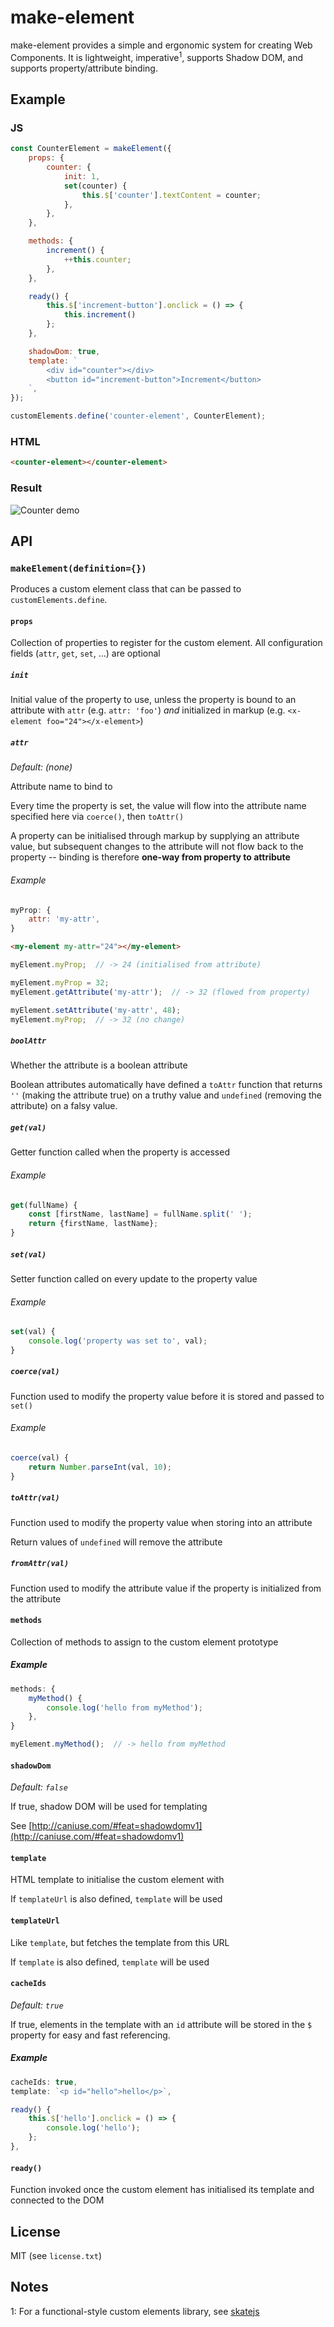 # make-element

make-element provides a simple and ergonomic system for creating Web Components. It is lightweight, imperative<sup>1</sup>,
supports Shadow DOM, and supports property/attribute binding.

## Example

### JS

```js
const CounterElement = makeElement({
    props: {
        counter: {
            init: 1,
            set(counter) {
                this.$['counter'].textContent = counter;
            },
        },
    },

    methods: {
        increment() {
            ++this.counter;
        },
    },

    ready() {
        this.$['increment-button'].onclick = () => {
            this.increment()
        };
    },

    shadowDom: true,
    template: `
        <div id="counter"></div>
        <button id="increment-button">Increment</button>
    `,
});

customElements.define('counter-element', CounterElement);
```

### HTML

```html
<counter-element></counter-element>
```

### Result

![Counter demo](https://raw.githubusercontent.com/marcoms/make-element/74297415/res/counter-demo.gif)

## API

### `makeElement(definition={})`

Produces a custom element class that can be passed to `customElements.define`.

#### `props`

Collection of properties to register for the custom element. All configuration fields (`attr`, `get`, `set`, &hellip;) are optional

##### `init`

Initial value of the property to use, unless the property is bound to an attribute with `attr` (e.g. `attr: 'foo'`) *and* initialized in markup (e.g. `<x-element foo="24"></x-element>`)

##### `attr`

*Default: (none)*

Attribute name to bind to

Every time the property is set, the value will flow into the attribute name specified here via `coerce()`, then `toAttr()`

A property can be initialised through markup by supplying an attribute value, but subsequent changes to the attribute will not flow back to the property -- binding is therefore **one-way from property to attribute**

###### Example

```js
myProp: {
    attr: 'my-attr',
}
```

```html
<my-element my-attr="24"></my-element>
```

```js
myElement.myProp;  // -> 24 (initialised from attribute)

myElement.myProp = 32;
myElement.getAttribute('my-attr');  // -> 32 (flowed from property)

myElement.setAttribute('my-attr', 48);
myElement.myProp;  // -> 32 (no change)
```

##### `boolAttr`

Whether the attribute is a boolean attribute

Boolean attributes automatically have defined a `toAttr` function that returns `''` (making the attribute true) on a truthy value and `undefined` (removing the attribute) on a falsy value.

##### `get(val)`

Getter function called when the property is accessed

###### Example

```js
get(fullName) {
    const [firstName, lastName] = fullName.split(' ');
    return {firstName, lastName};
}
```

##### `set(val)`

Setter function called on every update to the property value

###### Example

```js
set(val) {
    console.log('property was set to', val);
}
```

##### `coerce(val)`

Function used to modify the property value before it is stored and passed to `set()`

###### Example

```js
coerce(val) {
    return Number.parseInt(val, 10);
}
```

##### `toAttr(val)`

Function used to modify the property value when storing into an attribute

Return values of `undefined` will remove the attribute

##### `fromAttr(val)`

Function used to modify the attribute value if the property is initialized from the attribute

#### `methods`

Collection of methods to assign to the custom element prototype

##### Example

```js
methods: {
    myMethod() {
        console.log('hello from myMethod');
    },
}
```

```js
myElement.myMethod();  // -> hello from myMethod
```

#### `shadowDom`

*Default: `false`*

If true, shadow DOM will be used for templating

See [http://caniuse.com/#feat=shadowdomv1](http://caniuse.com/#feat=shadowdomv1)

#### `template`

HTML template to initialise the custom element with

If `templateUrl` is also defined, `template` will be used

#### `templateUrl`

Like `template`, but fetches the template from this URL

If `template` is also defined, `template` will be used

#### `cacheIds`

*Default: `true`*

If true, elements in the template with an `id` attribute will be stored in the `$` property for easy and fast referencing.

##### Example

```js
cacheIds: true,
template: `<p id="hello">hello</p>`,

ready() {
    this.$['hello'].onclick = () => {
        console.log('hello');
    };
},
```

#### `ready()`

Function invoked once the custom element has initialised its template and connected to the DOM

## License

MIT (see `license.txt`)

## Notes

1: For a functional-style custom elements library, see [skatejs](https://github.com/skatejs/skatejs)
